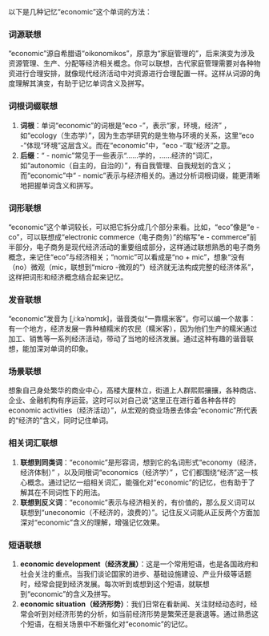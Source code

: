 以下是几种记忆“economic”这个单词的方法：

### 词源联想
“economic”源自希腊语“oikonomikos”，原意为“家庭管理的”，后来演变为涉及资源管理、生产、分配等经济相关概念。你可以联想，古代家庭管理需要对各种物资进行合理安排，就像现代经济活动中对资源进行合理配置一样。这样从词源的角度理解其演变，有助于记忆单词含义及拼写。

### 词根词缀联想
1. **词根**：单词“economic”的词根是“eco -”，表示“家，环境，经济” ，如“ecology（生态学）”，因为生态学研究的是生物与环境的关系，这里“eco -”体现“环境”这层含义。而在“economic”中，“eco -”取“经济”之意。
2. **后缀**：“ - nomic”常见于一些表示“……学的，……经济的”词汇，如“autonomic（自主的，自治的）”，有自我管理、自我规划的含义；而“economic”中“ - nomic”表示与经济相关的。通过分析词根词缀，能更清晰地把握单词含义和拼写。

### 词形联想
“economic”这个单词较长，可以把它拆分成几个部分来看。比如，“eco”像是“e - co”，可以联想成“electronic commerce（电子商务）”的缩写“e - commerce”前半部分，电子商务是现代经济活动的重要组成部分，这样通过联想熟悉的电子商务概念，来记住“eco”与经济相关；“nomic”可以看成是“no + mic”，想象“没有（no）微观（mic，联想到“micro -微观的”）经济就无法构成完整的经济体系”，这样把词形和经济概念结合起来记忆。

### 发音联想
“economic”发音为 [ˌiːkəˈnɒmɪk]，谐音类似“一靠糯米客”。你可以编一个故事：有一个地方，经济发展一靠种植糯米的农民（糯米客），因为他们生产的糯米通过加工、销售等一系列经济活动，带动了当地的经济发展。通过这种有趣的谐音联想，能加深对单词的印象。

### 场景联想
想象自己身处繁华的商业中心，高楼大厦林立，街道上人群熙熙攘攘，各种商店、企业、金融机构有序运营。这时可以对自己说“这里正在进行着各种各样的 economic activities（经济活动）”，从宏观的商业场景去体会“economic”所代表的“经济的”含义，同时记住单词。

### 相关词汇联想
1. **联想到同类词**：“economic”是形容词，想到它的名词形式“economy（经济，经济体制）” ，以及同根词“economics（经济学）” ，它们都围绕“经济”这一核心概念。通过记忆一组相关词汇，能强化对“economic”的记忆，也有助于了解其在不同词性下的用法。
2. **联想到反义词**：“economic”表示与经济相关的，有价值的，那么反义词可以联想到“uneconomic（不经济的，浪费的）”。记住反义词能从正反两个方面加深对“economic”含义的理解，增强记忆效果。

### 短语联想
1. **economic development（经济发展）**：这是一个常用短语，也是各国政府和社会关注的重点。当我们谈论国家的进步、基础设施建设、产业升级等话题时，经常会提到经济发展。每次听到或想到这个短语，就联想到“economic”的含义及拼写。
2. **economic situation（经济形势）**：我们日常在看新闻、关注财经动态时，经常会听到对经济形势的分析，如当前经济形势是繁荣还是衰退等。通过熟悉这个短语，在相关场景中不断强化对“economic”的记忆。 